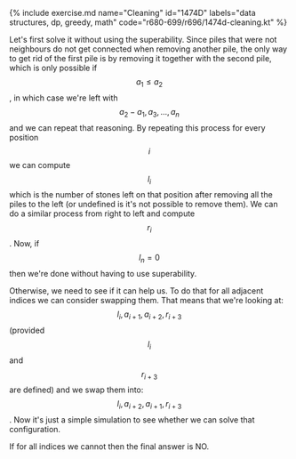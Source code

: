 {% include exercise.md name="Cleaning" id="1474D" labels="data structures, dp, greedy, math" code="r680-699/r696/1474d-cleaning.kt" %}

Let's first solve it without using the superability. Since piles that were not neighbours do not get connected when removing another pile, the only way to get rid of the first pile is by removing it together with the second pile, which is only possible if $$a_1 \le a_2$$, in which case we're left with $$a_2-a_1, a_3, \ldots, a_n$$ and we can repeat that reasoning.  By repeating this process for every position $$i$$ we can compute $$l_i$$ which is the number of stones left on that position after removing all the piles to the left (or undefined is it's not possible to remove them).  We can do a similar process from right to left and compute $$r_i$$.  Now, if $$l_n = 0$$ then we're done without having to use superability.

Otherwise, we need to see if it can help us.  To do that for all adjacent indices we can consider swapping them.  That means that we're looking at: $$l_i, a_{i+1}, a_{i+2}, r_{i+3}$$ (provided $$l_i$$ and $$r_{i+3}$$ are defined) and we swap them into: $$l_i, a_{i+2}, a_{i+1}, r_{i+3}$$.  Now it's just a simple simulation to see whether we can solve that configuration.

If for all indices we cannot then the final answer is NO.
